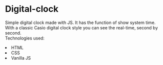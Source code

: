 # Digital-clock
Simple digital clock made with JS. It has the function of show system time. With a classic Casio digital clock style you can see the real-time, second by second. <br>
Technologies used: <br>
<li> HTML </li>
<li> CSS </li>
<li> Vanilla JS </li>
